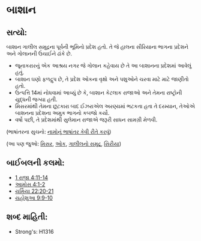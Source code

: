 # બાશાન 

## સત્યો: 

બાશાન ગાલીલ સમુદ્રના પૂર્વની ભૂમિનો પ્રદેશ હતો.
તે જે હાલના સીરિયાના ભાગના પ્રદેશને અને ગોલાનની ઉંચાઈને ઢાંકે છે.

* જૂનાકરારનું એક આશ્રય નગર જે ગોલાન કહેવાય છે તે આ બાશાનના પ્રદેશમાં આવેલું હતું.
* બાશાન ઘણો ફળદ્રુપ છે, તે પ્રદેશ ઓકના વૃક્ષો અને પશુઓને ચરવા માટે માટે જાણીતો હતો.
* ઉત્પત્તિ 14માં નોધવામાં આવ્યું છે કે, બાશાન કેટલાક રાજાઓ અને તેમના રાષ્ટ્રોની યુદ્ધની જગ્યા હતી.
* મિસરમાંથી તેમના છૂટકારા બાદ ઈઝરાએલ અરણ્યમાં ભટકતા હતા તે દરમ્યાન, તેઓએ બાશનના પ્રદેશના અમુક ભાગનો કબજો કર્યો.
* વર્ષો પછી, તે પ્રદેશમાંથી સુલેમાન રાજાએ જરૂરી સાધન સામગ્રી મેળવી.

(ભાષાંતરના સુચનો: [નામોનું ભાષાંતર કેવી રીતે કરવું](rc://gu/ta/man/translate/translate-names))

(આ પણ જુઓ: [મિસર](../names/egypt.md), [ઓક](../other/oak.md), [ગાલીલનો સમુદ્ર](../names/seaofgalilee.md), [સિરીયા](../names/syria.md))

## બાઈબલની કલમો: 

* [1 રાજા 4:11-14](rc://gu/tn/help/1ki/04/11)
* [આમોસ 4:1-2](rc://gu/tn/help/amo/04/01)
* [યર્મિયા 22:20-21](rc://gu/tn/help/jer/22/20)
* [યહોશુઆ 9:9-10](rc://gu/tn/help/jos/09/09)

## શબ્દ માહિતી: 

* Strong's: H1316
